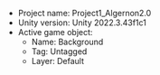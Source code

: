 <!-- UNITY CODE ASSIST INSTRUCTIONS START -->
- Project name: Project1_Algernon2.0
- Unity version: Unity 2022.3.43f1c1
- Active game object:
  - Name: Background
  - Tag: Untagged
  - Layer: Default
<!-- UNITY CODE ASSIST INSTRUCTIONS END -->